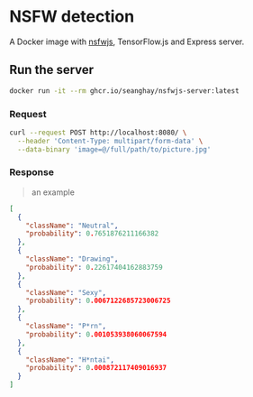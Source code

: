 # NSFW detection

A Docker image with [nsfwjs](https://github.com/infinitered/nsfwjs), TensorFlow.js and Express server.

## Run the server

```sh
docker run -it --rm ghcr.io/seanghay/nsfwjs-server:latest
```

### Request

```sh
curl --request POST http://localhost:8080/ \
  --header 'Content-Type: multipart/form-data' \
  --data-binary 'image=@/full/path/to/picture.jpg'
```

### Response 

> an example

```json
[
  {
    "className": "Neutral",
    "probability": 0.7651876211166382
  },
  {
    "className": "Drawing",
    "probability": 0.22617404162883759
  },
  {
    "className": "Sexy",
    "probability": 0.0067122685723006725
  },
  {
    "className": "P*rn",
    "probability": 0.001053938060067594
  },
  {
    "className": "H*ntai",
    "probability": 0.000872117409016937
  }
]
```
